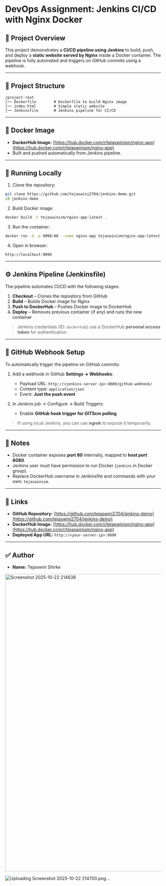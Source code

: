 # DevOps Assignment: Jenkins CI/CD with Nginx Docker

## 🚀 Project Overview

This project demonstrates a **CI/CD pipeline using Jenkins** to build, push, and deploy a **static website served by Nginx** inside a Docker container.
The pipeline is fully automated and triggers on GitHub commits using a webhook.

---

## 📁 Project Structure

```
/project-root
│── Dockerfile        # Dockerfile to build Nginx image
│── index.html        # Simple static website
│── Jenkinsfile       # Jenkins pipeline for CI/CD
```

---

## 🐳 Docker Image

* **DockerHub Image:** [https://hub.docker.com/r/tejaswinism/nginx-app](https://hub.docker.com/r/tejaswinism/nginx-app)
* Built and pushed automatically from Jenkins pipeline.

---

## 🧪 Running Locally

1. Clone the repository:

```bash
git clone https://github.com/tejaswini2704/jenkins-demo.git
cd jenkins-demo
```

2. Build Docker image:

```bash
docker build -t tejaswinism/nginx-app:latest .
```

3. Run the container:

```bash
docker run -d -p 9090:80 --name nginx-app tejaswinism/nginx-app:latest
```

4. Open in browser:

```
http://localhost:9090
```

---

## ⚙️ Jenkins Pipeline (Jenkinsfile)

The pipeline automates CI/CD with the following stages:

1. **Checkout** – Clones the repository from GitHub
2. **Build** – Builds Docker image for Nginx
3. **Push to DockerHub** – Pushes Docker image to DockerHub
4. **Deploy** – Removes previous container (if any) and runs the new container

> Jenkins credentials (ID: `dockerhub`) use a DockerHub **personal access token** for authentication.

---

## 🔗 GitHub Webhook Setup

To automatically trigger the pipeline on GitHub commits:

1. Add a webhook in GitHub **Settings → Webhooks**:

   * Payload URL: `http://<jenkins-server-ip>:8080/github-webhook/`
   * Content type: `application/json`
   * Event: **Just the push event**
2. In Jenkins job → Configure → Build Triggers:

   * Enable **GitHub hook trigger for GITScm polling**

> If using local Jenkins, you can use **ngrok** to expose it temporarily.

---

## 📌 Notes

* Docker container exposes **port 80** internally, mapped to **host port 8080**.
* Jenkins user must have permission to run Docker (`jenkins` in Docker group).
* Replace DockerHub username in Jenkinsfile and commands with your own: `tejaswinism`.

---

## 🔗 Links

* **GitHub Repository:** [https://github.com/tejaswini2704/jenkins-demo](https://github.com/tejaswini2704/jenkins-demo)
* **DockerHub Image:** [https://hub.docker.com/r/tejaswinism/nginx-app](https://hub.docker.com/r/tejaswinism/nginx-app)
* **Deployed App URL:** `http://<your-server-ip>:9090`

---

## ✅ Author

* **Name:** Tejaswini Shirke

<img width="1888" height="958" alt="Screenshot 2025-10-22 214638" src="https://github.com/user-attachments/assets/e2311fe8-5306-4bfd-b6d6-d823772ea1fd" />

![Uploading Screenshot 2025-10-22 214700.png…]()

